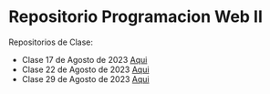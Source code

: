 # Repositorio Programacion Web II

Repositorios de Clase:

- Clase 17 de Agosto de 2023 [Aqui](./Clase_17_Agosto_2023/)
- Clase 22 de Agosto de 2023 [Aqui](./Clase_22_Agosto_2023/)
- Clase 29 de Agosto de 2023 [Aqui](./Clase_29_Agosto_2023/)
